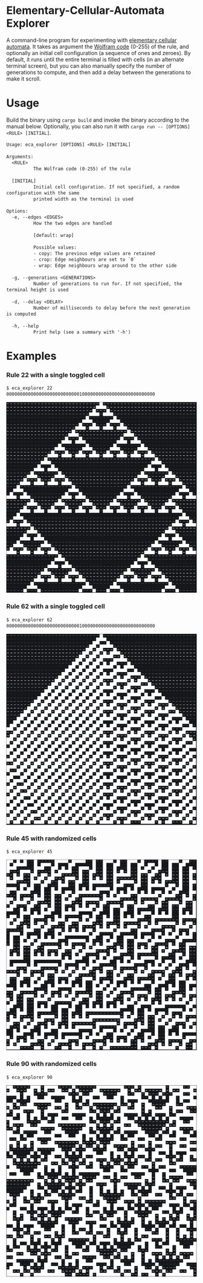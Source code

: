# Elementary-Cellular-Automata Explorer

A command-line program for experimenting with
[elementary cellular automata](https://en.wikipedia.org/wiki/Elementary_cellular_automaton). It takes as argument the [Wolfram code](https://en.wikipedia.org/wiki/Wolfram_code) (0-255) of the rule, and optionally an initial cell configuration (a sequence of ones and zeroes). By default, it runs until the entire terminal is filled with cells (in an alternate terminal screen), but you can also manually specify the number of generations to compute, and then add a delay between the generations to make it scroll. 


# Usage

Build the binary using `cargo build` and invoke the binary according to the manual below. Optionally, you can also run it with `cargo run -- [OPTIONS] <RULE> [INITIAL]`. 

```
Usage: eca_explorer [OPTIONS] <RULE> [INITIAL]

Arguments:
  <RULE>
          The Wolfram code (0-255) of the rule

  [INITIAL]
          Initial cell configuration. If not specified, a random configuration with the same
          printed width as the terminal is used

Options:
  -e, --edges <EDGES>
          How the two edges are handled

          [default: wrap]

          Possible values:
          - copy: The previous edge values are retained
          - crop: Edge neighbours are set to `0`
          - wrap: Edge neighbours wrap around to the other side

  -g, --generations <GENERATIONS>
          Number of generations to run for. If not specified, the terminal height is used

  -d, --delay <DELAY>
          Number of milliseconds to delay before the next generation is computed

  -h, --help
          Print help (see a summary with '-h')
```


# Examples

### Rule 22 with a single toggled cell
```console
$ eca_explorer 22 0000000000000000000000000001000000000000000000000000000
```

![rule 22 demo](img/rule_22.png)


### Rule 62 with a single toggled cell
```console
$ eca_explorer 62 0000000000000000000000000001000000000000000000000000000
```

![rule 62 demo](img/rule_62.png)


### Rule 45 with randomized cells

```console
$ eca_explorer 45
```

![rule 45 demo](img/rule_45.png)


### Rule 90 with randomized cells

```console
$ eca_explorer 90
```

![rule 90 demo](img/rule_90.png)
